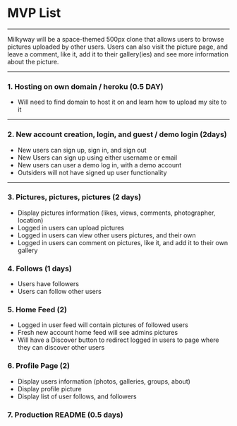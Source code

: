 
# MVP List
---
Milkyway will be a space-themed 500px clone that allows users to browse pictures uploaded by other users. Users can also visit the picture page, and leave a comment, like it, add it to their gallery(ies) and see more information about the picture.

----
### 1. Hosting on own domain / heroku (0.5 DAY)
* Will need to find domain to host it on and learn how to upload my site to it
---
### 2. New account creation, login, and guest / demo login (2days)
* New users can sign up, sign in, and sign out
* New Users can sign up using either username or email
* New users can user a demo log in, with a demo account
* Outsiders will not have signed up user functionality
---
### 3. Pictures, pictures, pictures (2 days)
* Display pictures information (likes, views, comments, photographer, location)
* Logged in users can upload pictures
* Logged in users can view other users pictures, and their own
* Logged in users can comment on pictures, like it, and add it to their own gallery

### 4. Follows (1 days)
* Users have followers
* Users can follow other users


### 5. Home Feed (2)
* Logged in user feed will contain pictures of followed users
* Fresh new account home feed will see admins pictures
* Will have a Discover button to redirect logged in users to page where they can discover other users


### 6. Profile Page (2)
* Display users information (photos, galleries, groups, about)
* Display profile picture
* Display list of user follows, and followers

### 7. Production README (0.5 days)
